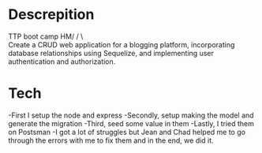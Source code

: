 # Descrepition
TTP boot camp HM/ / \ \
Create a CRUD web application for a blogging platform, incorporating database relationships using Sequelize, and implementing user authentication and authorization.
# Tech
-First I setup the node and express
-Secondly, setup making the model and generate the migration
-Third, seed some value in them
-Lastly, I tried them on  Postsman
-I got a lot of struggles but Jean and Chad helped me to go through the errors with me to fix them and in the end, we did it.



